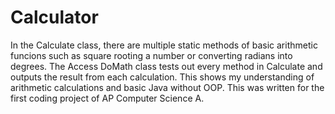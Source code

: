 # Calculator
In the Calculate class, there are multiple static methods of basic arithmetic funcions such as square rooting a number or converting radians into degrees.
The Access DoMath class tests out every method in Calculate and outputs the result from each calculation.
This shows my understanding of arithmetic calculations and basic Java without OOP.
This was written for the first coding project of AP Computer Science A.
